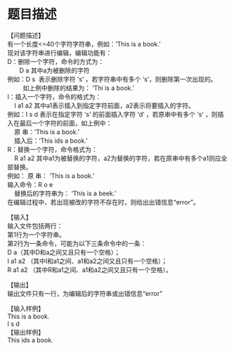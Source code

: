 # 题目描述


<p>
【问题描述】 <br/>
有一个长度&lt;=40个字符字符串，例如：’This is a book.’ <br/>
现对该字符串进行编辑，编辑功能有： <br/>
D：删除一个字符，命令的方式为： <br/>
       D a 其中a为被删除的字符 <br/>
例如：D s  表示删除字符 ’s’ ，若字符串中有多个 ‘s’，则删除第一次出现的。 <br/>
         如上例中删除的结果为： ‘Thi is a book.’ <br/>
I：插入一个字符，命令的格式为： <br/>
    I a1 a2 其中a1表示插入到指定字符前面，a2表示将要插入的字符。 <br/>
例如：I s d 表示在指定字符 ’s’ 的前面插入字符 ‘d’ ，若原串中有多个 ‘s’ ，则插入在最后一个字符的前面，如上例中： <br/>
    原 串：’This is a book.’ <br/>
    插入后：’This ids a book.’ <br/>
R：替换一个字符，命令格式为： <br/>
    R a1 a2 其中a1为被替换的字符，a2为替换的字符，若在原串中有多个a1则应全部替换。 <br/>
例如： 原 串： ‘This is a book.’ <br/>
输入命令：R o e <br/>
    替换后的字符串为： ‘This is a beek.’ <br/>
在编辑过程中，若出现被改的字符不存在时，则给出出错信息“error”。
</p>
<p>
【输入】 <br/>
输入文件包括两行： <br/>
第1行为一个字符串。 <br/>
第2行为一条命令，可能为以下三条命令中的一条： <br/>
D a（其中D和a之间又且只有一个空格）； <br/>
I a1 a2 （其中I和a1之间、a1和a2之间又且只有一个空格）； <br/>
R a1 a2 （其中R和a1之间、a1和a2之间又且只有一个空格）。
</p>
<p>
【输出】 <br/>
输出文件只有一行，为编辑后的字符串或出错信息“error”
</p>
<p>
【输入样例】 <br/>
This is a book. <br/>
I s d <br/>
【输出样例】 <br/>
This ids a book.
</p>
